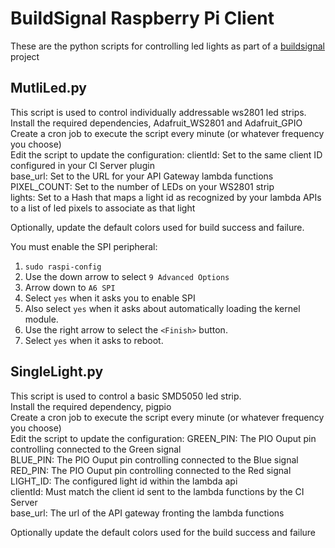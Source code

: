 # BuildSignal Raspberry Pi Client

These are the python scripts for controlling led lights as part of a [buildsignal](https://buildsignal.github.io) project  

## MutliLed.py
This script is used to control individually addressable ws2801 led strips.  
Install the required dependencies, Adafruit\_WS2801 and Adafruit\_GPIO  
Create a cron job to execute the script every minute (or whatever frequency you choose)  
Edit the script to update the configuration:
clientId:  Set to the same client ID configured in your CI Server plugin  
base_url:  Set to the URL for your API Gateway lambda functions  
PIXEL_COUNT:  Set to the number of LEDs on your WS2801 strip  
lights:  Set to a Hash that maps a light id as recognized by your lambda APIs to a list of led pixels to associate as that light  
  
Optionally, update the default colors used for build success and failure.  

You must enable the SPI peripheral:
1. `sudo raspi-config`
2. Use the down arrow to select `9 Advanced Options`
3. Arrow down to `A6 SPI`
4. Select `yes` when it asks you to enable SPI
5. Also select `yes` when it asks about automatically loading the kernel module.
6. Use the right arrow to select the `<Finish>` button.
7. Select `yes` when it asks to reboot.

## SingleLight.py
This script is used to control a basic SMD5050 led strip.  
Install the required dependency, pigpio  
Create a cron job to execute the script every minute (or whatever frequency you choose)  
Edit the script to update the configuration:
GREEN_PIN: The PIO Ouput pin controlling connected to the Green signal  
BLUE_PIN: The PIO Ouput pin controlling connected to the Blue signal  
RED_PIN: The PIO Ouput pin controlling connected to the Red signal  
LIGHT_ID: The configured light id within the lambda api  
clientId: Must match the client id sent to the lambda functions by the CI Server  
base_url: The url of the API gateway fronting the lambda functions  

Optionally update the default colors used for the build success and failure 